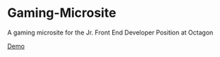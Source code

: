 # Gaming-Microsite
A gaming microsite for the Jr. Front End Developer Position at Octagon

<a href="http://www.mattdesimini.com/sites/Octagon-Microsite" target="_blank">Demo</a>